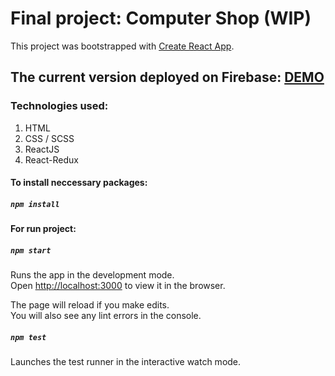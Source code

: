 # Final project: Computer Shop (WIP)

This project was bootstrapped with [Create React App](https://github.com/facebook/create-react-app).

## The current version deployed on Firebase: [DEMO](https://computer-shop-c7c47.firebaseapp.com/)

### Technologies used:
1. HTML
2. CSS / SCSS
3. ReactJS
4. React-Redux

#### To install neccessary packages:

##### `npm install`

#### For run project:

##### `npm start`

Runs the app in the development mode.<br>
Open [http://localhost:3000](http://localhost:3000) to view it in the browser.

The page will reload if you make edits.<br>
You will also see any lint errors in the console.

##### `npm test`

Launches the test runner in the interactive watch mode.<br>
